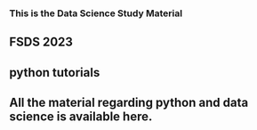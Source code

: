 ### This is the Data Science Study Material

## FSDS 2023

## python tutorials
## All the material regarding python and data science is available here.
